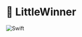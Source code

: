 # 🏈 LittleWinner

![Swift](https://github.com/thomalexandre/LittleWinner/actions/workflows/swift.yml/badge.svg)
